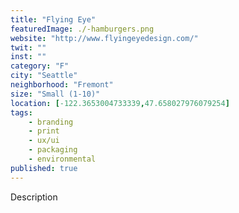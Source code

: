 ```yaml
---
title: "Flying Eye"
featuredImage: ./-hamburgers.png
website: "http://www.flyingeyedesign.com/"
twit: ""
inst: ""
category: "F"
city: "Seattle"
neighborhood: "Fremont"
size: "Small (1-10)"
location: [-122.3653004733339,47.658027976079254]
tags:
    - branding
    - print
    - ux/ui
    - packaging
    - environmental
published: true
---
```


Description
